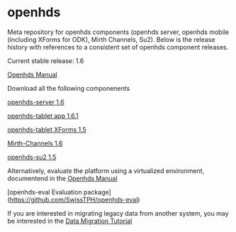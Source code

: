 openhds
=======

Meta repository for openhds components (openhds server, openhds mobile (including XForms for ODK), Mirth Channels, Su2). Below is the release history with references to a consistent set of openhds component releases.

Current stable release: 1.6

[Openhds Manual](https://github.com/SwissTPH/openhds/blob/master/doc/OpenHDS_Manual.pdf?raw=true)

Download all the following componenents

[openhds-server 1.6](https://github.com/SwissTPH/openhds-server/releases/download/openhds-1.6/openhds.war)

[openhds-tablet app 1.6.1](https://github.com/SwissTPH/openhds-tablet/releases/download/1.6.1/openhds-tablet_1_6_1.apk)

[openhds-tablet XForms 1.5](https://github.com/SwissTPH/openhds-tablet/releases/download/1.5/xlsforms.zip)

[Mirth-Channels 1.6](https://github.com/SwissTPH/Mirth-Channels/releases/download/1%2C6/Mirth-Channels.zip)

[openhds-su2 1.5](https://github.com/SwissTPH/openhds-su2/archive/v1.5.zip)

Alternatively, evaluate the platform using a virtualized environment, documentend in the [Openhds Manual](https://github.com/SwissTPH/openhds/blob/master/doc/OpenHDS_Manual.pdf?raw=true)

[openhds-eval Evaluation package] (https://github.com/SwissTPH/openhds-eval)

If you are interested in migrating legacy data from another system, you may be interested in the [Data Migration Tutorial](https://github.com/SwissTPH/openhds-from-hrs2)


